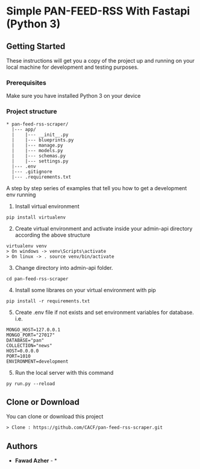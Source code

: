 # Simple PAN-FEED-RSS With Fastapi (Python 3)

## Getting Started

These instructions will get you a copy of the project up and running on your local machine for development and testing purposes.

### Prerequisites

Make sure you have installed Python 3 on your device

### Project structure
```
* pan-feed-rss-scraper/
  |--- app/
  |    |--- __init__.py
  |    |--- blueprints.py
  |    |--- manage.py
  |    |--- models.py
  |    |--- schemas.py
  |    |--- settings.py
  |--- .env
  |--- .gitignore
  |--- .requirements.txt
```


A step by step series of examples that tell you how to get a development env running

1. Install virtual environment
```
pip install virtualenv
```
2. Create virtual environment and activate inside your admin-api directory according the above structure
```
virtualenv venv
> On windows -> venv\Scripts\activate
> On linux -> . source venv/bin/activate
```
3. Change directory into admin-api folder.
```
cd pan-feed-rss-scraper
```
4. Install some librares on your virtual environment with pip
```
pip install -r requirements.txt
```
5. Create .env file if not exists and set environment variables for database. i.e.
```
MONGO_HOST=127.0.0.1
MONGO_PORT="27017"
DATABASE="pan"
COLLECTION="news"
HOST=0.0.0.0
PORT=1010
ENVIRONMENT=development
```
5. Run the local server with this command
```
py run.py --reload
```

## Clone or Download

You can clone or download this project
```
> Clone : https://github.com/CACF/pan-feed-rss-scraper.git
```

## Authors

* **Fawad Azher** - *